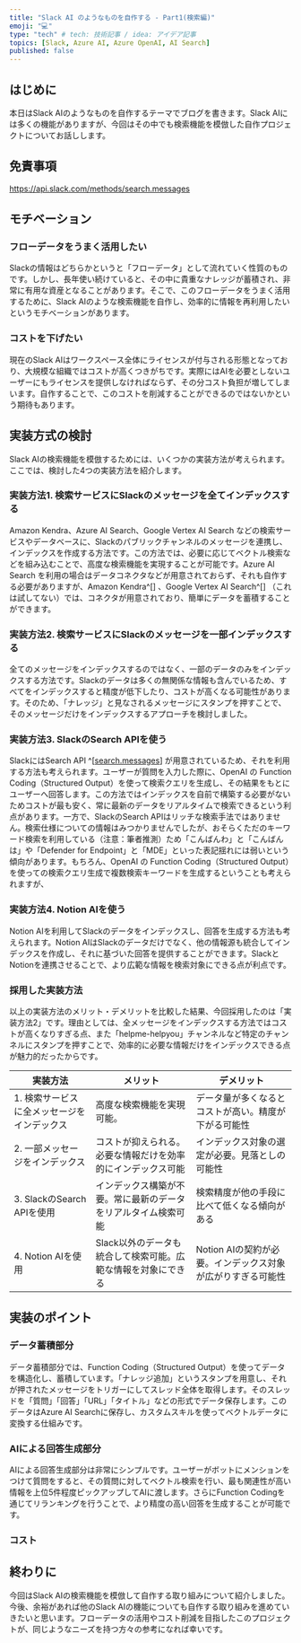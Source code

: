 ```yaml
---
title: "Slack AI のようなものを自作する - Part1(検索編)"
emoji: "💻" 
type: "tech" # tech: 技術記事 / idea: アイデア記事
topics: [Slack, Azure AI, Azure OpenAI, AI Search] 
published: false
---
```


## はじめに

本日はSlack AIのようなものを自作するテーマでブログを書きます。Slack AIには多くの機能がありますが、今回はその中でも検索機能を模倣した自作プロジェクトについてお話しします。

## 免責事項
https://api.slack.com/methods/search.messages

## モチベーション

### フローデータをうまく活用したい

Slackの情報はどちらかというと「フローデータ」として流れていく性質のものです。しかし、長年使い続けていると、その中に貴重なナレッジが蓄積され、非常に有用な資産となることがあります。そこで、このフローデータをうまく活用するために、Slack AIのような検索機能を自作し、効率的に情報を再利用したいというモチベーションがあります。

### コストを下げたい

現在のSlack AIはワークスペース全体にライセンスが付与される形態となっており、大規模な組織ではコストが高くつきがちです。実際にはAIを必要としないユーザーにもライセンスを提供しなければならず、その分コスト負担が増してしまいます。自作することで、このコストを削減することができるのではないかという期待もあります。

## 実装方式の検討

Slack AIの検索機能を模倣するためには、いくつかの実装方法が考えられます。ここでは、検討した4つの実装方法を紹介します。

### 実装方法1. 検索サービスにSlackのメッセージを全てインデックスする

Amazon Kendra、Azure AI Search、Google Vertex AI Search などの検索サービスやデータベースに、Slackのパブリックチャンネルのメッセージを連携し、インデックスを作成する方法です。この方法では、必要に応じてベクトル検索などを組み込むことで、高度な検索機能を実現することが可能です。Azure AI Search を利用の場合はデータコネクタなどが用意されておらず、それも自作する必要がありますが、Amazon Kendra^[[]()] 、Google Vertex AI Search^[[]()] （これは試してない）では、コネクタが用意されており、簡単にデータを蓄積することができます。 

### 実装方法2. 検索サービスにSlackのメッセージを一部インデックスする

全てのメッセージをインデックスするのではなく、一部のデータのみをインデックスする方法です。Slackのデータは多くの無関係な情報も含んでいるため、すべてをインデックスすると精度が低下したり、コストが高くなる可能性があります。そのため、「ナレッジ」と見なされるメッセージにスタンプを押すことで、そのメッセージだけをインデックスするアプローチを検討しました。

### 実装方法3. SlackのSearch APIを使う

SlackにはSearch API ^[[search.messages](https://api.slack.com/methods/search.messages)] が用意されているため、それを利用する方法も考えられます。ユーザーが質問を入力した際に、OpenAI の Function Coding（Structured Output）を使って検索クエリを生成し、その結果をもとにユーザーへ回答します。この方法ではインデックスを自前で構築する必要がないためコストが最も安く、常に最新のデータをリアルタイムで検索できるという利点があります。一方で、SlackのSearch APIはリッチな検索手法ではありません。検索仕様についての情報はみつかりませんでしたが、おそらくただのキーワード検索を利用している（注意：筆者推測）ため「こんばんわ」と「こんばんは」や「Defender for Endpoint」と「MDE」といった表記揺れには弱いという傾向があります。もちろん、OpenAI の Function Coding（Structured Output）を使っての検索クエリ生成で複数検索キーワードを生成するということも考えられますが、

### 実装方法4. Notion AIを使う

Notion AIを利用してSlackのデータをインデックスし、回答を生成する方法も考えられます。Notion AIはSlackのデータだけでなく、他の情報源も統合してインデックスを作成し、それに基づいた回答を提供することができます。SlackとNotionを連携させることで、より広範な情報を検索対象にできる点が利点です。

### 採用した実装方法

以上の実装方法のメリット・デメリットを比較した結果、今回採用したのは「実装方法2」です。理由としては、全メッセージをインデックスする方法ではコストが高くなりすぎる点、また「helpme-helpyou」チャンネルなど特定のチャンネルにスタンプを押すことで、効率的に必要な情報だけをインデックスできる点が魅力的だったからです。

| 実装方法 | メリット | デメリット |
|----------|----------|------------|
| 1. 検索サービスに全メッセージをインデックス | 高度な検索機能を実現可能。 | データ量が多くなるとコストが高い。精度が下がる可能性 |
| 2. 一部メッセージをインデックス | コストが抑えられる。必要な情報だけを効率的にインデックス可能 | インデックス対象の選定が必要。見落としの可能性 |
| 3. SlackのSearch APIを使用 | インデックス構築が不要。常に最新のデータをリアルタイム検索可能 | 検索精度が他の手段に比べて低くなる傾向がある |
| 4. Notion AIを使用 | Slack以外のデータも統合して検索可能。広範な情報を対象にできる | Notion AIの契約が必要。インデックス対象が広がりすぎる可能性 |

## 実装のポイント

### データ蓄積部分

データ蓄積部分では、Function Coding（Structured Output）を使ってデータを構造化し、蓄積しています。「ナレッジ追加」というスタンプを用意し、それが押されたメッセージをトリガーにしてスレッド全体を取得します。そのスレッドを「質問」「回答」「URL」「タイトル」などの形式でデータ保存します。このデータはAzure AI Searchに保存し、カスタムスキルを使ってベクトルデータに変換する仕組みです。

### AIによる回答生成部分

AIによる回答生成部分は非常にシンプルです。ユーザーがボットにメンションをつけて質問をすると、その質問に対してベクトル検索を行い、最も関連性が高い情報を上位5件程度ピックアップしてAIに渡します。さらにFunction Codingを通じてリランキングを行うことで、より精度の高い回答を生成することが可能です。

### コスト

## 終わりに

今回はSlack AIの検索機能を模倣して自作する取り組みについて紹介しました。今後、余裕があれば他のSlack AIの機能についても自作する取り組みを進めていきたいと思います。フローデータの活用やコスト削減を目指したこのプロジェクトが、同じようなニーズを持つ方々の参考になれば幸いです。
